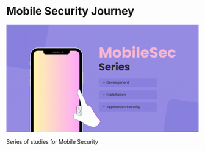 # Mobile Security Journey

![mobsec](https://github.com/xssrae/mobilesec/blob/main/assets/MobileSec%20Series.gif)

Series of studies for Mobile Security
